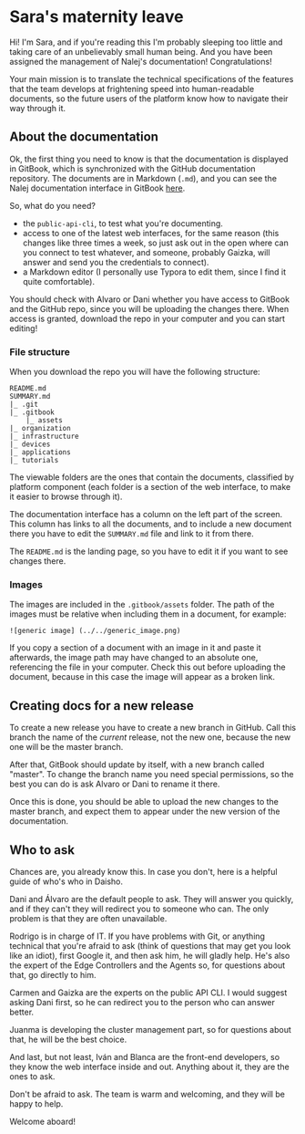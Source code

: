 # Sara's maternity leave

Hi! I'm Sara, and if you're reading this I'm probably sleeping too little and taking care of an unbelievably small human being. And you have been assigned the management of Nalej's documentation! Congratulations!

Your main mission is to translate the technical specifications of the features that the team develops at frightening speed into human-readable documents, so the future users of the platform know how to navigate their way through it.

## About the documentation

Ok, the first thing you need to know is that the documentation is displayed in GitBook, which is synchronized with the GitHub documentation repository. The documents are in Markdown (`.md`), and you can see the Nalej documentation interface in GitBook [here](https://app.gitbook.com/@nalej/s/docs/).

So, what do you need?

- the `public-api-cli`, to test what you're documenting.
- access to one of the latest web interfaces, for the same reason (this changes like three times a week, so just ask out in the open where can you connect to test whatever, and someone, probably Gaizka, will answer and send you the credentials to connect).
- a Markdown editor (I personally use Typora to edit them, since I find it quite comfortable).

You should check with Alvaro or Dani whether you have access to GitBook and the GitHub repo, since you will be uploading the changes there. When access is granted, download the repo in your computer and you can start editing!

### File structure

When you download the repo you will have the following structure:

```
README.md
SUMMARY.md
|_ .git
|_ .gitbook
	|_ assets
|_ organization
|_ infrastructure
|_ devices
|_ applications
|_ tutorials

```

The viewable folders are the ones that contain the documents, classified by platform component (each folder is a section of the web interface, to make it easier to browse through it).

The documentation interface has a column on the left part of the screen. This column has links to all the documents, and to include a new document there you have to edit the `SUMMARY.md` file and link to it from there.

The `README.md` is the landing page, so you have to edit it if you want to see changes there.

### Images

The images are included in the `.gitbook/assets` folder. The path of the images must be relative when including them in a document, for example:

```
![generic image] (../../generic_image.png)
```

If you copy a section of a document with an image in it and paste it afterwards, the image path may have changed to an absolute one, referencing the file in your computer. Check this out before uploading the document, because in this case the image will appear as a broken link.

## Creating docs for a new release

To create a new release you have to create a new branch in GitHub. Call this branch the name of the *current* release, not the new one, because the new one will be the master branch.

After that, GitBook should update by itself, with a new branch called "master". To change the branch name you need special permissions, so the best you can do is ask Alvaro or Dani to rename it there.

Once this is done, you should be able to upload the new changes to the master branch, and expect them to appear under the new version of the documentation.

## Who to ask

Chances are, you already know this. In case you don't, here is a helpful guide of who's who in Daisho.

Dani and Álvaro are the default people to ask. They will answer you quickly, and if they can't they will redirect you to someone who can. The only problem is that they are often unavailable.

Rodrigo is in charge of IT. If you have problems with Git, or anything technical that you're afraid to ask (think of questions that may get you look like an idiot), first Google it, and then ask him, he will gladly help. He's also the expert of the Edge Controllers and the Agents so, for questions about that, go directly to him.

Carmen and Gaizka are the experts on the public API CLI. I would suggest asking Dani first, so he can redirect you to the person who can answer better.

Juanma is developing the cluster management part, so for questions about that, he will be the best choice.

And last, but not least, Iván and Blanca are the front-end developers, so they know the web interface inside and out. Anything about it, they are the ones to ask.

Don't be afraid to ask. The team is warm and welcoming, and they will be happy to help. 

Welcome aboard!